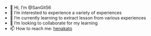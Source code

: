 - 👋 Hi, I’m @SanGit56
- 👀 I’m interested to experience a variety of experiences
- 🌱 I’m currently learning to extract lesson from various experiences
- 💞️ I’m looking to collaborate for my learning
- 📫 How to reach me: [henakato](https://henakato.blogspot.com/)
